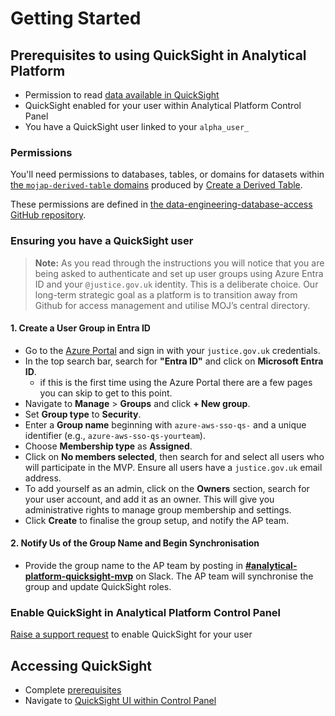 # Getting Started

## Prerequisites to using QuickSight in Analytical Platform

- Permission to read [data available in QuickSight](/tools/quicksight/#what-data-is-in-quicksight)
- QuickSight enabled for your user within Analytical Platform Control Panel
- You have a QuickSight user linked to your `alpha_user_`

### Permissions

You'll need permissions to databases, tables, or domains for datasets within [the `mojap-derived-table` domains] produced by [Create a Derived Table](/tools/create-a-derived-table).

These permissions are defined in [the data-engineering-database-access GitHub repository].

### Ensuring you have a QuickSight user

> **Note:** As you read through the instructions you will notice that you are being asked to authenticate and set up user groups using Azure Entra ID and your `@justice.gov.uk` identity. This is a deliberate choice. Our long-term strategic goal as a platform is to transition away from Github for access management and utilise MOJ’s central directory.

#### 1. Create a User Group in Entra ID

- Go to the [Azure Portal] and sign in with your `justice.gov.uk` credentials.
- In the top search bar, search for **"Entra ID"** and click on **Microsoft Entra ID**.
  - if this is the first time using the Azure Portal there are a few pages you can skip to get to this point.
- Navigate to **Manage** \> **Groups** and click **\+ New group**.
- Set **Group type** to **Security**.
- Enter a **Group name** beginning with `azure-aws-sso-qs-` and a unique identifier (e.g., `azure-aws-sso-qs-yourteam`).
- Choose **Membership type** as **Assigned**.
- Click on **No members selected**, then search for and select all users who will participate in the MVP. Ensure all users have a `justice.gov.uk` email address.
- To add yourself as an admin, click on the **Owners** section, search for your user account, and add it as an owner. This will give you administrative rights to manage group membership and settings.
- Click **Create** to finalise the group setup, and notify the AP team.

#### 2. Notify Us of the Group Name and Begin Synchronisation

- Provide the group name to the AP team by posting in **[\#analytical-platform-quicksight-mvp]** on Slack. The AP team will synchronise the group and update QuickSight roles.

### Enable QuickSight in Analytical Platform Control Panel

[Raise a support request] to enable QuickSight for your user

## Accessing QuickSight

- Complete [prerequisites](#prerequisites-to-using-quicksight-in-analytical-platform)
- Navigate to [QuickSight UI within Control Panel]

<!-- External links -->

[the `mojap-derived-table` domains]: https://github.com/moj-analytical-services/create-a-derived-table/tree/main/mojap_derived_tables/models
[the data-engineering-database-access GitHub repository]: https://github.com/moj-analytical-services/data-engineering-database-access/?tab=readme-ov-file#access-to-curated-databases
[Raise a support request]: https://github.com/ministryofjustice/data-platform-support/issues/new/choose
[Azure portal]: https://portal.azure.com/
[\#analytical-platform-quicksight-mvp]: https://moj.enterprise.slack.com/archives/C07LAJB86TZ
[Analytical Platform]: https://analytical-platform.service.justice.gov.uk/
[QuickSight UI within Control Panel]: https://controlpanel.services.analytical-platform.service.justice.gov.uk/quicksight/
